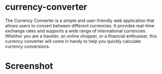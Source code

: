# currency-converter
The Currency Converter is a simple and user-friendly web application that allows users to convert between different currencies. It provides real-time exchange rates and supports a wide range of international currencies. Whether you are a traveler, an online shopper, or a financial enthusiast, this currency converter will come in handy to help you quickly calculate currency conversions.
# Screenshot
